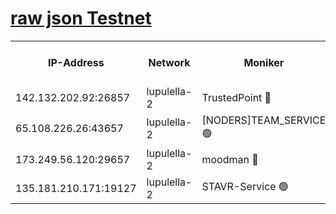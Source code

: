 [raw json Testnet](https://rpc-check.jaclalt.stavr.tech/jaclalt/rpc-jaclalt-result.json)
=

<table><tr><th>IP-Address</th><th>Network</th><th>Moniker</th><th>Latest Block Height</th><th>Earliest Block Height</th><th>Catching Up</th><th>Tx Index</th><th>Voting Power</th><th>Scan Time</th></tr><tr><td>142.132.202.92:26857</td><td>lupulella-2</td><td>TrustedPoint 🔴</td><td>6719605</td><td>6282001</td><td>False</td><td>off</td><td>5</td><td>2024-02-18T04:36:22.363802921UTC</td></tr><tr><td>65.108.226.26:43657</td><td>lupulella-2</td><td>[NODERS]TEAM_SERVICE 🟢</td><td>6719605</td><td>6282001</td><td>False</td><td>on</td><td>0</td><td>2024-02-18T04:36:22.728595282UTC</td></tr><tr><td>173.249.56.120:29657</td><td>lupulella-2</td><td>moodman 🔴</td><td>6719605</td><td>6619605</td><td>False</td><td>off</td><td>940134</td><td>2024-02-18T04:36:22.114146448UTC</td></tr><tr><td>135.181.210.171:19127</td><td>lupulella-2</td><td>STAVR-Service 🟢</td><td>6719603</td><td>6718001</td><td>False</td><td>on</td><td>0</td><td>2024-02-18T04:36:13.497248929UTC</td></tr></table>
